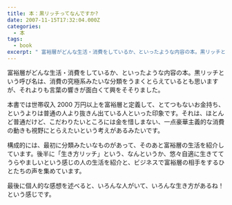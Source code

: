 ```yaml
---
title: 本：黒リッチってなんですか?
date: 2007-11-15T17:32:04.000Z
categories:
  - 本
tags:
  - book
excerpt: " 富裕層がどんな生活・消費をしているか、といったような内容の本。黒リッチという呼び名は、消費の究極系みたいな分類をうまくとらえているとも思いますが、それよりも言葉の響きが面白くて興をそそりました。"
---
```


富裕層がどんな生活・消費をしているか、といったような内容の本。黒リッチという呼び名は、消費の究極系みたいな分類をうまくとらえているとも思いますが、それよりも言葉の響きが面白くて興をそそりました。

本書では世帯収入 2000 万円以上を富裕層と定義して、とてつもないお金持ち、というよりは普通の人より抜きん出ている人といった印象です。それは、ほとんど普通だけど、こだわりたいところには金を惜しまない、一点豪華主義的な消費の動きも視野にとらえたいという考えがあるみたいです。

構成的には、最初に分類みたいなものがあって、そのあと富裕層の生活を紹介しています。後半に「生き方リッチ」という、なんというか、悠々自適に生きててうらやましいという感じの人の生活を紹介と、ビジネスで富裕層の相手をするひとたちの声を集めています。

最後に個人的な感想を述べると、いろんな人がいて、いろんな生き方があるね！という感じです。
